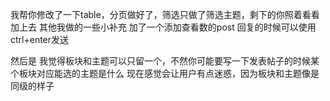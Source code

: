 我帮你修改了一下table，分页做好了，筛选只做了筛选主题，剩下的你照着看看加上去
其他我做的一些小补充
加了一个添加查看数的post
回复的时候可以使用ctrl+enter发送



然后是
我觉得板块和主题可以只留一个，不然你可能要写一下发表帖子的时候某个板块对应能选的主题是什么
现在感觉会让用户有点迷惑，因为板块和主题像是同级的样子
